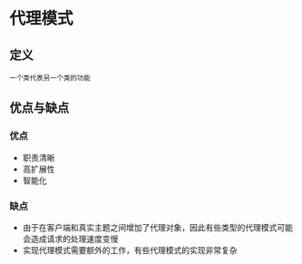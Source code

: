 # 代理模式

## 定义
    一个类代表另一个类的功能

## 优点与缺点

### 优点
+ 职责清晰
+ 高扩展性
+ 智能化

### 缺点
+ 由于在客户端和真实主题之间增加了代理对象，因此有些类型的代理模式可能会造成请求的处理速度变慢
+ 实现代理模式需要额外的工作，有些代理模式的实现非常复杂